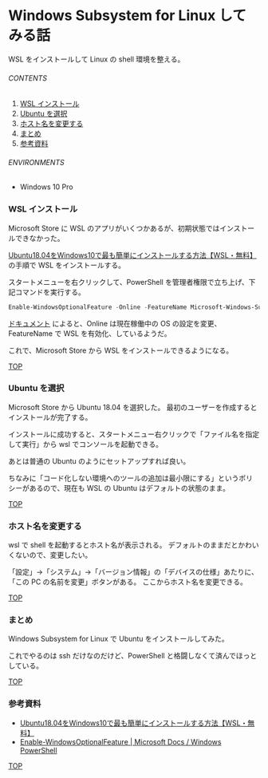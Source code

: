 # Windows Subsystem for Linux してみる話
<a id="top"></a>

WSL をインストールして Linux の shell 環境を整える。

###### CONTENTS

1. [WSL インストール](#install-wsl)
1. [Ubuntu を選択](#install-ubuntu)
1. [ホスト名を変更する](#change-hostname)
1. [まとめ](#postscript)
1. [参考資料](#reference)


###### ENVIRONMENTS

- Windows 10 Pro


<a id="install-wsl"></a>
### WSL インストール

Microsoft Store に WSL のアプリがいくつかあるが、初期状態ではインストールできなかった。

[Ubuntu18.04をWindows10で最も簡単にインストールする方法【WSL・無料】](https://ja.seo.jxyz.info/ubuntu18-04-on-windows10-easy/) の手順で WSL をインストールする。

スタートメニューを右クリックして、PowerShell を管理者権限で立ち上げ、下記コマンドを実行する。

```powershell
Enable-WindowsOptionalFeature -Online -FeatureName Microsoft-Windows-Subsystem-Linux
```

[ドキュメント](https://docs.microsoft.com/en-us/powershell/module/dism/enable-windowsoptionalfeature?view=win10-ps) によると、Online は現在稼働中の OS の設定を変更、FeatureName で WSL を有効化、しているようだ。

これで、Microsoft Store から WSL をインストールできるようになる。


[TOP](#top)
<a id="install-ubuntu"></a>
### Ubuntu を選択

Microsoft Store から Ubuntu 18.04 を選択した。
最初のユーザーを作成するとインストールが完了する。

インストールに成功すると、スタートメニュー右クリックで「ファイル名を指定して実行」から wsl でコンソールを起動できる。

あとは普通の Ubuntu のようにセットアップすれば良い。

ちなみに「コード化しない環境へのツールの追加は最小限にする」というポリシーがあるので、現在も WSL の Ubuntu はデフォルトの状態のまま。


[TOP](#top)
<a id="change-hostname"></a>
### ホスト名を変更する

wsl で shell を起動するとホスト名が表示される。
デフォルトのままだとかわいくないので、変更したい。

「設定」→「システム」→「バージョン情報」の「デバイスの仕様」あたりに、「この PC の名前を変更」ボタンがある。
ここからホスト名を変更できる。


[TOP](#top)
<a id="postscript"></a>
### まとめ

Windows Subsystem for Linux で Ubuntu をインストールしてみた。

これでやるのは ssh だけなのだけど、PowerShell と格闘しなくて済んでほっとしている。


[TOP](#top)
<a id="reference"></a>
### 参考資料

- [Ubuntu18.04をWindows10で最も簡単にインストールする方法【WSL・無料】](https://ja.seo.jxyz.info/ubuntu18-04-on-windows10-easy/)
- [Enable-WindowsOptionalFeature | Microsoft Docs / Windows PowerShell](https://docs.microsoft.com/en-us/powershell/module/dism/enable-windowsoptionalfeature?view=win10-ps)


[TOP](#top)
